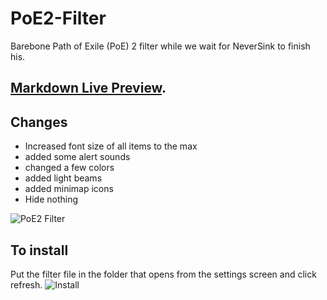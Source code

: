 # PoE2-Filter
Barebone Path of Exile (PoE) 2 filter while we wait for NeverSink to finish his.

##  [Markdown Live Preview](https://github.com/RetroCro/PoE2-Filter/archive/refs/heads/main.zip).

## Changes
 - Increased font size of all items to the max 
 - added some alert sounds
 - changed a few colors
 - added light beams
 - added minimap icons
 - Hide nothing

![PoE2 Filter](https://media.discordapp.net/attachments/1008468728855404616/1314989667044687982/image.png?ex=6755c70f&is=6754758f&hm=43e6daf33c76ee94ea45a8e3edaac7c8ab0b0bde39647f78194828559360ac78&format=webp&quality=lossless&width=1440&height=839&)

## To install
Put the filter file in the folder that opens from the settings screen and click refresh.
![Install](https://i.imgur.com/lUCGxYZ.png)
